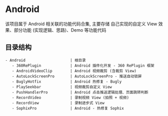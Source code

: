# Android

该项目属于 Android 相关联的功能代码合集, 主要存储 自己实现的自定义 View 效果、部分功能 (实现逻辑、思路)、Demo 等功能代码



## 目录结构

```
- Android                    | 根目录
   - 360RePlugin             | Android 插件化开发 - 360 RePlugin 框架
   - AndroidVideoClip        | Android 视频裁剪 (含裁剪 View)
   - AutoLockScreenPro       | AutoLockScreenPro - 推送自动锁屏
   - BuglyHotfix             | Android 热修复 - Bugly
   - PlaySeekbar             | 视频裁剪自定义 View
   - PushHandlerPro          | Android 点击推送逻辑处理、页面跳转判断
   - RecordVideo             | 录制视频 View (拍照 + 视频)
   - RecordView              | 录制进步式 View
   - SophixPro               | Android - 热修复 Sophix
```
